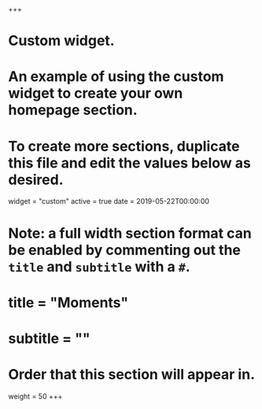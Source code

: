 +++
# Custom widget.
# An example of using the custom widget to create your own homepage section.
# To create more sections, duplicate this file and edit the values below as desired.
widget = "custom"
active = true
date = 2019-05-22T00:00:00

# Note: a full width section format can be enabled by commenting out the `title` and `subtitle` with a `#`.
# title = "Moments"
# subtitle = ""

# Order that this section will appear in.
weight = 50
+++


<div class=article-container><div class=article-style itemprop=articleBody><p><blockquote class=twitter-timeline><a class=twitter-timeline data-height=400 href="https://twitter.com/DeweyBrooke1/likes?ref_src=twsrc%5Etfw" data-aria-polite=assertive></a></blockquote><script async src=https://platform.twitter.com/widgets.js></script></p></div></div>
